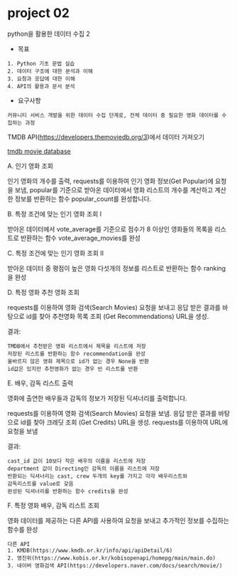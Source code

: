 # project 02

python을 활용한 데이터 수집 2

* 목표

```
1. Python 기초 문법 실습
2. 데이터 구조에 대한 분석과 이해
3. 요청과 응답에 대한 이해
4. API의 활용과 문서 분석 
```



* 요구사항

```
커뮤니티 서비스 개발을 위한 데이터 수집 단계로, 전체 데이터 중 필요한 영화 데이터를 수집하는 과정
```



TMDB API(https://developers.themoviedb.org/3)에서 데이터 가져오기

[tmdb movie database](https://developers.themoviedb.org/3/getting-started/authentication)

A. 인기 영화 조회

인기 영화의 개수를 출력, requests를 이용하여 인기 영화 정보(Get Popular)에 요청을 보냄, popular를 기준으로 받아온 데이터에서 영화 리스트의 개수를 계산하고 계산한 정보를 반환하는 함수 popular_count를 완성합니다.





B. 특정 조건에 맞는 인기 영화 조회 I 

받아온 데이터에서 vote_average를 기준으로 점수가 8 이상인 영화들의 목록을 리스트로 반환하는 함수 vote_average_movies를 완성





C. 특정 조건에 맞는 인기 영화 조회 II 

받아온 데이터 중 평점이 높은 영화 다섯개의 정보를 리스트로 반환하는 함수 ranking을 완성



D. 특정 영화 추천 영화 조회 

requests를 이용하여 영화 검색(Search Movies) 요청을 보내고 응답 받은 결과를 바탕으로 id를 찾아 추천영화 목록 조회 (Get Recommendations) URL을 생성.

결과:

```
TMDB에서 추천받은 영화 리스트에서 제목을 리스트에 저장
저장된 리스트를 반환하는 함수 recommendation을 완성
올바르지 않은 영화 제목으로 id가 없는 경우 None을 반환
id값은 있지만 추천영화가 없는 경우 빈 리스트를 반환
```





E. 배우, 감독 리스트 출력 

영화에 출연한 배우들과 감독의 정보가 저장된 딕셔너리를 출력합니다. 

requests를 이용하여 영화 검색(Search Movies) 요청을 보냄. 응답 받은 결과를 바탕으로 id를 찾아 크레딧 조회 (Get Credits) URL을 생성. requests를 이용하여 URL에 요청을 보냄

결과:

```
cast_id 값이 10보다 작은 배우의 이름을 리스트에 저장
department 값이 Directing인 감독의 이름을 리스트에 저장
반환되는 딕셔너리는 cast, crew 두개의 key를 가지고 각각 배우리스트와
감독리스트를 value로 갖음
완성된 딕셔너리를 반환하는 함수 credits을 완성
```



F. 특정 영화 배우, 감독 리스트 조회

영화 데이터를 제공하는 다른 API를 사용하여 요청을 보내고 추가적인 정보를 수집하는 함수를 완성

```
다른 API
1. KMDB(https://www.kmdb.or.kr/info/api/apiDetail/6)
2. 영진위(https://www.kobis.or.kr/kobisopenapi/homepg/main/main.do)
3. 네이버 영화검색 API(https://developers.naver.com/docs/search/movie/)
```

